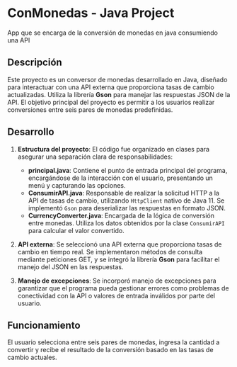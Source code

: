 # ConMonedas - Java Project
App que se encarga de la conversión de monedas en java consumiendo una API

## Descripción

Este proyecto es un conversor de monedas desarrollado en Java, diseñado para interactuar con una API externa que proporciona tasas de cambio actualizadas. Utiliza la librería **Gson** para manejar las respuestas JSON de la API. El objetivo principal del proyecto es permitir a los usuarios realizar conversiones entre seis pares de monedas predefinidas.

## Desarrollo

1. **Estructura del proyecto**:
   El código fue organizado en clases para asegurar una separación clara de responsabilidades:
   
   - **principal.java**: Contiene el punto de entrada principal del programa, encargándose de la interacción con el usuario, presentando un menú y capturando las opciones.
   - **ConsumirAPI.java**: Responsable de realizar la solicitud HTTP a la API de tasas de cambio, utilizando `HttpClient` nativo de Java 11. Se implementó `Gson` para deserializar las respuestas en formato JSON.
   - **CurrencyConverter.java**: Encargada de la lógica de conversión entre monedas. Utiliza los datos obtenidos por la clase `ConsumirAPI` para calcular el valor convertido.

2. **API externa**:
   Se seleccionó una API externa que proporciona tasas de cambio en tiempo real. Se implementaron métodos de consulta mediante peticiones GET, y se integró la librería **Gson** para facilitar el manejo del JSON en las respuestas.

3. **Manejo de excepciones**:
   Se incorporó manejo de excepciones para garantizar que el programa pueda gestionar errores como problemas de conectividad con la API o valores de entrada inválidos por parte del usuario.

## Funcionamiento

El usuario selecciona entre seis pares de monedas, ingresa la cantidad a convertir y recibe el resultado de la conversión basado en las tasas de cambio actuales.
